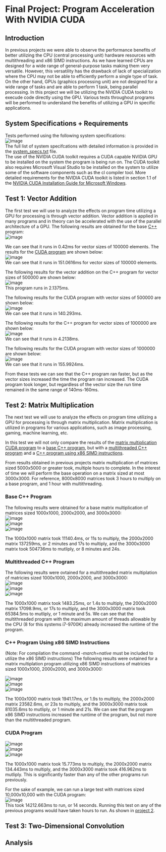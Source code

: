 # Final Project: Program Acceleration With NVIDIA CUDA

## Introduction
In previous projects we were able to observe the performance benefits of better utilizing the CPU (central processing unit) hardware resources with multithreading and x86 SIMD instructions. As we have learned CPUs are designed for a wide range of general-purpose tasks making them very versatile. However, this versatility has the drawback of lack of specialization where the CPU may not be able to efficiently perform a single type of task. On the other hand, GPUs (graphics processing unit) are not designed for a wide range of tasks and are able to perform 1 task, being parallel processing. In this project we will be utilizing the NVIDIA CUDA toolkit to execude code directly using the GPU. Various tests throughout programs will be performed to understand the benefits of utilizing a GPU in specific applications.

## System Specifications + Requirements

Tests performed using the following system specifications: <br />
![image](https://github.com/user-attachments/assets/0de8c52b-3500-4317-957d-b4cd971ad9f1) <br />
The full list of system specifcations with detailed information is provided in the [system_specs.txt](https://github.com/marcm24/acs/blob/main/projectFinal/system_specs.txt) file. <br />
The use of the NVIDIA CUDA toolkit requires a CUDA capable NVIDIA GPU to be installed on the system the program is being run on. The CUDA toolkit also requires Microsoft Visual Studio to be installed on the system to utilize some of the software components such as the cl compiler tool. More detailed requirements for the NVIDIA CUDA toolkit is listed in section 1.1 of the [NVIDIA CUDA Installation Guide for
Microsoft Windows](https://developer.download.nvidia.com/compute/cuda/11.4.0/docs/sidebar/CUDA_Installation_Guide_Windows.pdf). <br />

## Test 1: Vector Addition
The first test we will use to analyze the effects on program time utilizing a GPU for processing is through vector addition. Vector addition is applied in many programs and in theory can be accelerated with the use of the parallel architecture of a GPU. The following results are obtained for the base [C++](https://github.com/marcm24/acs/blob/main/projectFinal/vectoradd.cpp) program: <br />
![image](https://github.com/user-attachments/assets/d8e25545-1a7e-4eb4-95b6-5ae587788441) <br />

We can see that it runs in 0.42ms for vector sizes of 100000 elements. The results for the [CUDA program](https://github.com/marcm24/acs/blob/main/projectFinal/vectoradd.cu) are shown below: <br />
![image](https://github.com/user-attachments/assets/500f34a9-5ef5-4793-9ab5-89d61dcf0cbd) <br />
We can see that it runs in 151.0616ms for vector sizes of 100000 elements. <br />

The following results for the vector addition on the C++ program for vector sizes of 500000 are shown below: <br />
![image](https://github.com/user-attachments/assets/89da2dd7-24e1-45df-8a44-9132fcc0a2e0) <br />
This program runs in 2.1375ms. <br />


The following results for the CUDA program with vector sizes of 500000 are shown below: <br />
![image](https://github.com/user-attachments/assets/7971d45f-69e9-4e27-b4be-7533e2608786) <br />
We can see that it runs in 140.293ms. <br />

The following results for the C++ program for vector sizes of 1000000 are shown below: <br />
![image](https://github.com/user-attachments/assets/8edb2439-9d93-4f79-8139-d2a4caebd6ca) <br />
We can see that it runs in 4.2138ms. <br />

The following results for the CUDA program with vector sizes of 1000000 are shown below: <br />
![image](https://github.com/user-attachments/assets/1798c938-24d6-40f9-99a6-92d4aaaf1884) <br />
We can see that it runs in 155.9924ms. <br />

From these tests we can see that the C++ program ran faster, but as the vector sizes increased the time the program ran increased. The CUDA program took longer, but regardless of the vector size the run time remained in the same range of 140ms-160ms.
## Test 2: Matrix Multiplication
The next test we will use to analyze the effects on program time utilizing a GPU for processing is through matrix multiplication. Matrix multiplication is utilized in programs for various applications, such as image processing, gaming, machine learning, etc. <br />

In this test we will not only compare the results of the [matrix multiplication CUDA program](https://github.com/marcm24/acs/blob/main/projectFinal/matrixmult.cu) to a [base C++ program](https://github.com/marcm24/acs/blob/main/projectFinal/matrixmult.cpp), but with a [multithreaded C++ program](https://github.com/marcm24/acs/blob/main/projectFinal/matrixmult_multithread.cpp) and a [C++ program using x86 SIMD instructions](https://github.com/marcm24/acs/blob/main/projectFinal/matrixmult_simd.cpp). <br />

From results obtained in previous projects matrix multiplication of matrices sized 5000x5000 or greater took, multiple hours to complete. In the interest of time we will perform the base operation on a matrix sized at most 3000x3000. For reference, 8000x8000 matrices took 3 hours to multiply on a base program, and 1 hour with multithreading. <br />

### Base C++ Program
The following results were obtained for a base matrix multiplication of matrices sized 1000x1000, 2000x2000, and 3000x3000: <br />
![image](https://github.com/user-attachments/assets/9900d779-b898-431e-91bd-827025cd0a47) <br />
![image](https://github.com/user-attachments/assets/ac82bd07-4c54-4a01-92e3-c237f8c2f157) <br />
![image](https://github.com/user-attachments/assets/b7d0062e-5265-4bc9-8be2-21dd2fa06d12) <br />

The 1000x1000 matrix took 11140.4ms, or 11s to multiply, the 2000x2000 matrix 137259ms, or 2 minutes and 17s to multiply, and the 3000x3000 matrix took 504736ms to mutliply, or 8 minutes and 24s. <br />

### Multithreaded C++ Program

The following results were ovtained for a multithreaded matrix multiplation of matricies sized 1000x1000, 2000x2000, and 3000x3000: <br />
![image](https://github.com/user-attachments/assets/19db2e22-0a48-4921-b39a-7f4193fb1416) <br />
![image](https://github.com/user-attachments/assets/a0aa8917-5913-421d-99e0-9053aac21a21) <br />
![image](https://github.com/user-attachments/assets/85dd9554-372b-42a9-ab21-cf07312d72f5) <br />

The 1000x1000 matrix took 1483.25ms, or 1.4s to multiply, the 2000x2000 matrix 17098.9ms, or 17s to multiply, and the 3000x3000 matrix took 65384.5ms to mutliply, or 1 minute and 5s. We can see that the multithreaded program with the maximum amount of threads allowable by the CPU (8 for this systems i7-9700K) already increased the runtime of the program. <br />

### C++ Program Using x86 SIMD Instructions
(Note: For compilation the command *-march=native* must be included to utilize the x86 SIMD instructions)
The following results were ovtained for a matrix multiplation program utilizing x86 SIMD instructions of matricies sized 1000x1000, 2000x2000, and 3000x3000: <br />

![image](https://github.com/user-attachments/assets/9fb0a1c1-ced1-43a1-b82c-e15c4fdbcaa9) <br />
![image](https://github.com/user-attachments/assets/d749395f-8115-485a-887d-3e2d41317e24) <br />
![image](https://github.com/user-attachments/assets/84b27f98-0e36-4a0c-8de9-4e999342d87a) <br />

The 1000x1000 matrix took 1941.17ms, or 1.9s to multiply, the 2000x2000 matrix 23582.6ms, or 23s to multiply, and the 3000x3000 matrix took 81035.6ms to mutliply, or 1 minute and 21s. We can see that the program x86 SIMD instructions increased the runtime of the program, but not more than the multithreaded program. <br />

### CUDA Program
![image](https://github.com/user-attachments/assets/fbd2bc2a-1178-4b35-87e2-8ea2a9c8bb42) <br />
![image](https://github.com/user-attachments/assets/57e33fce-d812-48ae-aa14-4909d5c174a0)<br />
![image](https://github.com/user-attachments/assets/ed2f8e04-9e83-4315-8ebf-0e721811e8f9) <br />

The 1000x1000 matrix took 15.773ms to multiply, the 2000x2000 matrix 134.443ms to multiply, and the 3000x3000 matrix took 416.962ms to mutliply. This is significantly faster than any of the other programs run previously. <br />

For the sake of example, we can run a large test with matrices sized 10,000x10,000 with the CUDA program: <br />
![image](https://github.com/user-attachments/assets/eb4ec00d-7680-4d33-a8b8-0a5ce6c9a4ac) <br />
This took 14212.663ms to run, or 14 seconds. Running this test on any of the previous programs would have taken hours to run. As shown in [project 2](https://github.com/marcm24/acs/blob/main/project2/writeup.md). <br />

## Test 3: Two-Dimensional Convolution

## Analysis
